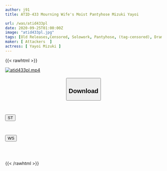 ```yaml
---
author: j91
title: ATID-433 Mourning Wife's Moist Pantyhose Mizuki Yayoi

url: /was/atid433pl
date: 2020-09-25T01:00:00Z
image: "atid433pl.jpg"
tags: [Old Releases,Censored, Solowork, Pantyhose, (tag-censored), Drama	]
maker: [ Attackers  ]
actress: [ Yayoi Mizuki ]
---
```



{{< rawhtml >}}

<div class="video" data-videoid="k9OROBpDxOirvo">
    <a href="javascript:;">
        <img src="/was/atid433pl/atid433pl.jpg" width="WIDTH" height="HEIGHT" alt="atid433pl.mp4" loading="lazy">
    </a>
</div>

<script type="text/javascript" src="https://j91.asia/asset/on-demand-st.js"></script>

<br>
  <link rel="stylesheet" href="https://j91.asia/asset/bs5.css">
  
  <center>
  <button class="btn btn-primary" type="button" data-bs-toggle="collapse" data-bs-target=".multi-collapse" aria-expanded="false" aria-controls="multiCollapseExample1 multiCollapseExample2"><h2>Download</h2></button></center>
</p>
<div class="row">
  <div class="col">
    <div class="collapse multi-collapse" id="multiCollapseExample1">
      <div class="card card-body">
	      	      <br>
<div class="buttons">  
<p><a href="https://streamtape.to/v/k9OROBpDxOirvo" target="_blank"><button class="btn-hover color-3"><i class="fa fa-download"></i> ST</button></a></p></div>
    </div>
  </div>
</div>
  <div class="col">
    <div class="collapse multi-collapse" id="multiCollapseExample2">
      <div class="card card-body">
	      <br>
<div class="buttons">
<p><a href="https://wolfstream.tv/0uvk7iorlr3g" target="_blank"><button class="btn-hover color-8"><i class="fa fa-download"></i> WS</button></a></p></div>
<br><br>
      </div>
    </div>
  </div>
</div>

{{< /rawhtml >}}